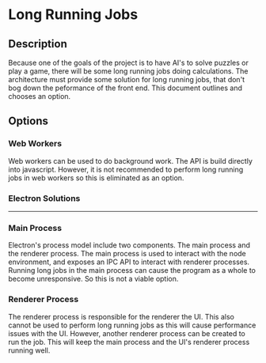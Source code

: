 # Long Running Jobs

## Description

Because one of the goals of the project is to have AI's to solve puzzles or play a game, there will be some long running jobs doing calculations.
The architecture must provide some solution for long running jobs, that don't bog down the peformance of the front end.
This document outlines and chooses an option.

## Options

### Web Workers

Web workers can be used to do background work. The API is build directly into javascript. However, it is not recommended to perform long running jobs in web workers so this is eliminated as an option.


### Electron Solutions
___
### Main Process

Electron's process model include two components. The main process and the renderer process.
The main process is used to interact with the node environment, and exposes an IPC API to interact with renderer processes.
Running long jobs in the main process can cause the program as a whole to become unresponsive. So this is not a viable option.

### Renderer Process

The renderer process is responsible for the renderer the UI.
This also cannot be used to perform long running jobs as this will cause performance issues with the UI.
However, another renderer process can be created to run the job. This will keep the main process and the UI's renderer process running well.
